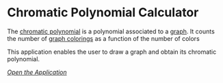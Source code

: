 # Chromatic Polynomial Calculator

The [chromatic polynomial](https://en.wikipedia.org/wiki/Chromatic_polynomial) is a polynomial associated to a [graph](https://en.wikipedia.org/wiki/Graph_theory). It counts the number of [graph colorings](https://en.wikipedia.org/wiki/Graph_coloring) as a function of the number of colors

This application enables the user to draw a graph and obtain its chromatic polynomial.

_[Open the Application](https://tjperr.github.io/chromatic-polynomial/)_
